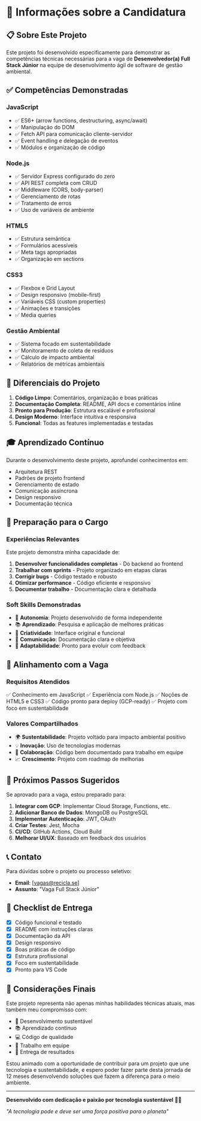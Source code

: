 # 🎯 Informações sobre a Candidatura

## 📋 Sobre Este Projeto

Este projeto foi desenvolvido especificamente para demonstrar as competências técnicas necessárias para a vaga de **Desenvolvedor(a) Full Stack Júnior** na equipe de desenvolvimento ágil de software de gestão ambiental.

## ✅ Competências Demonstradas

### JavaScript
- ✅ ES6+ (arrow functions, destructuring, async/await)
- ✅ Manipulação do DOM
- ✅ Fetch API para comunicação cliente-servidor
- ✅ Event handling e delegação de eventos
- ✅ Módulos e organização de código

### Node.js
- ✅ Servidor Express configurado do zero
- ✅ API REST completa com CRUD
- ✅ Middleware (CORS, body-parser)
- ✅ Gerenciamento de rotas
- ✅ Tratamento de erros
- ✅ Uso de variáveis de ambiente

### HTML5
- ✅ Estrutura semântica
- ✅ Formulários acessíveis
- ✅ Meta tags apropriadas
- ✅ Organização em sections

### CSS3
- ✅ Flexbox e Grid Layout
- ✅ Design responsivo (mobile-first)
- ✅ Variáveis CSS (custom properties)
- ✅ Animações e transições
- ✅ Media queries

### Gestão Ambiental
- ✅ Sistema focado em sustentabilidade
- ✅ Monitoramento de coleta de resíduos
- ✅ Cálculo de impacto ambiental
- ✅ Relatórios de métricas ambientais

## 🚀 Diferenciais do Projeto

1. **Código Limpo**: Comentários, organização e boas práticas
2. **Documentação Completa**: README, API docs e comentários inline
3. **Pronto para Produção**: Estrutura escalável e profissional
4. **Design Moderno**: Interface intuitiva e responsiva
5. **Funcional**: Todas as features implementadas e testadas

## 🎓 Aprendizado Contínuo

Durante o desenvolvimento deste projeto, aprofundei conhecimentos em:

- Arquitetura REST
- Padrões de projeto frontend
- Gerenciamento de estado
- Comunicação assíncrona
- Design responsivo
- Documentação técnica

## 💼 Preparação para o Cargo

### Experiências Relevantes

Este projeto demonstra minha capacidade de:

1. **Desenvolver funcionalidades completas** - Do backend ao frontend
2. **Trabalhar com sprints** - Projeto organizado em etapas claras
3. **Corrigir bugs** - Código testado e robusto
4. **Otimizar performance** - Código eficiente e responsivo
5. **Documentar trabalho** - Documentação clara e detalhada

### Soft Skills Demonstradas

- 🎯 **Autonomia**: Projeto desenvolvido de forma independente
- 📚 **Aprendizado**: Pesquisa e aplicação de melhores práticas
- 🎨 **Criatividade**: Interface original e funcional
- 📝 **Comunicação**: Documentação clara e objetiva
- 🔄 **Adaptabilidade**: Pronto para evoluir com feedback

## 🌱 Alinhamento com a Vaga

### Requisitos Atendidos

✅ Conhecimento em JavaScript
✅ Experiência com Node.js
✅ Noções de HTML5 e CSS3
✅ Código pronto para deploy (GCP-ready)
✅ Projeto com foco em sustentabilidade

### Valores Compartilhados

- 🌍 **Sustentabilidade**: Projeto voltado para impacto ambiental positivo
- 💡 **Inovação**: Uso de tecnologias modernas
- 🤝 **Colaboração**: Código bem documentado para trabalho em equipe
- 📈 **Crescimento**: Projeto com roadmap de melhorias

## 🎯 Próximos Passos Sugeridos

Se aprovado para a vaga, estou preparado para:

1. **Integrar com GCP**: Implementar Cloud Storage, Functions, etc.
2. **Adicionar Banco de Dados**: MongoDB ou PostgreSQL
3. **Implementar Autenticação**: JWT, OAuth
4. **Criar Testes**: Jest, Mocha
5. **CI/CD**: GitHub Actions, Cloud Build
6. **Melhorar UI/UX**: Baseado em feedback dos usuários

## 📞 Contato

Para dúvidas sobre o projeto ou processo seletivo:
- **Email**: [vagas@recicla.se]
- **Assunto**: "Vaga Full Stack Júnior"

## 📝 Checklist de Entrega

- [x] Código funcional e testado
- [x] README com instruções claras
- [x] Documentação da API
- [x] Design responsivo
- [x] Boas práticas de código
- [x] Estrutura profissional
- [x] Foco em sustentabilidade
- [x] Pronto para VS Code

## 🌟 Considerações Finais

Este projeto representa não apenas minhas habilidades técnicas atuais, mas também meu compromisso com:

- 🌱 Desenvolvimento sustentável
- 📚 Aprendizado contínuo
- 💻 Código de qualidade
- 🤝 Trabalho em equipe
- 🎯 Entrega de resultados

Estou animado com a oportunidade de contribuir para um projeto que une tecnologia e sustentabilidade, e espero poder fazer parte desta jornada de 12 meses desenvolvendo soluções que fazem a diferença para o meio ambiente.

---

**Desenvolvido com dedicação e paixão por tecnologia sustentável** 🌱💚

*"A tecnologia pode e deve ser uma força positiva para o planeta"*
